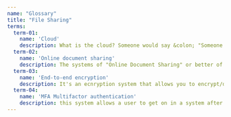 ```yaml
---
name: "Glossary"
title: "File Sharing"
terms:
  term-01:
    name: 'Cloud'
    description: What is the cloud? Someone would say &colon; "Someone else's computer!". In reality we have to imagine the cloud as a set of many computers that are connected together so tightly, to appear a single large processing center, of which each user uses only a small part. It has different variations, private, hybrid and public, but its nature does not change &colon; shared resources logically divided between different users.
  term-02:
    name: 'Online document sharing'
    description: The systems of "Online Document Sharing" or better of "Document Management", are systems that allow multiple users to access the same data through the cloud. Often they also allow you to work directly online, but generally they are used for the exchange of large documents, when you want to give access to multiple or very large documents.
  term-03:
    name: 'End-to-end encryption'
    description: It's an ecnryption system that allows you to encrypt/decrypt data or messages only from authorized sender or receiver. It's extremely important if you want your data to remain secure and out of sight.
  term-04:
    name: 'MFA Multifactor authentication'
    description: this system allows a user to get on in a system after doing several checks (two or more). For example in addition to username and password, we will be asked for another identity information. This may be a PIN number sent on your smartphone or randomly generated like a soft-token (for instance the system that you use to enter in your online bank account), or a smartcard. Furthermore, this requested information can be a physical characteristic of a user like fingerprint, hand scan, iris scan, etc...
---
```

